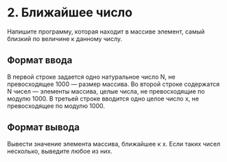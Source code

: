 # 2. Ближайшее число
Напишите программу, которая находит в массиве элемент, самый близкий по величине к данному числу.

## Формат ввода
В первой строке задается одно натуральное число N, не превосходящее 1000 — размер массива. Во второй строке содержатся
N чисел — элементы массива, целые числа, не превосходящие по модулю 1000. В третьей строке вводится одно целое число
x, не превосходящее по модулю 1000.

## Формат вывода
Вывести значение элемента массива, ближайшее к x. Если таких чисел несколько, выведите любое из них.